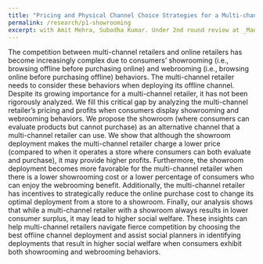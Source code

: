 ```yaml
---
title: "Pricing and Physical Channel Choice Strategies for a Multi-channel Retailer Under Consumer Showrooming and Webrooming Behaviors"
permalink: /research/p1-showrooming
excerpt: with Amit Mehra, Subodha Kumar. Under 2nd round review at _Management_ _Science_
---
```

The competition between multi-channel retailers and online retailers has become increasingly complex due to consumers’ showrooming (i.e., browsing offline before purchasing online) and webrooming (i.e., browsing online before purchasing offline) behaviors. The multi-channel retailer needs to consider these behaviors when deploying its offline channel. Despite its growing importance for a multi-channel retailer, it has not been rigorously analyzed. We fill this critical gap by analyzing the multi-channel retailer’s pricing and profits when consumers display showrooming and webrooming behaviors. We propose the showroom (where consumers can evaluate products but cannot purchase) as an alternative channel that a multi-channel retailer can use. We show that although the showroom deployment makes the multi-channel retailer charge a lower price (compared to when it operates a store where consumers can both evaluate and purchase), it may provide higher profits. Furthermore, the showroom deployment becomes more favorable for the multi-channel retailer when there is a lower showrooming cost or a lower percentage of consumers who can enjoy the webrooming benefit. Additionally, the multi-channel retailer has incentives to strategically reduce the online purchase cost to change its optimal deployment from a store to a showroom. Finally, our analysis shows that while a multi-channel retailer with a showroom always results in lower consumer surplus, it may lead to higher social welfare. These insights can help multi-channel retailers navigate fierce competition by choosing the best offiine channel deployment and assist social planners in identifying deployments that result in higher social welfare when consumers exhibit both showrooming and webrooming behaviors.

